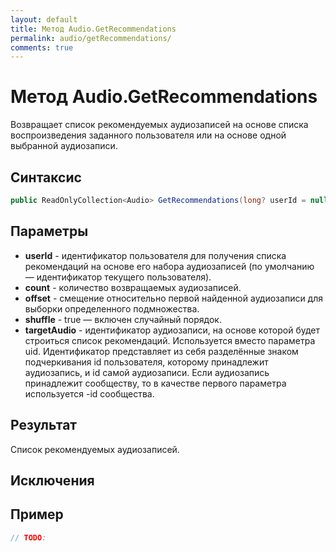 ```yaml
---
layout: default
title: Метод Audio.GetRecommendations
permalink: audio/getRecommendations/
comments: true
---
```

# Метод Audio.GetRecommendations
Возвращает список рекомендуемых аудиозаписей на основе списка воспроизведения заданного пользователя или на основе одной выбранной аудиозаписи.

## Синтаксис
```csharp
public ReadOnlyCollection<Audio> GetRecommendations(long? userId = null, int? count = null, int? offset = null, bool shuffle, string targetAudio)
```

## Параметры
+ **userId** - идентификатор пользователя для получения списка рекомендаций на основе его набора аудиозаписей (по умолчанию — идентификатор текущего пользователя).
+ **count** - количество возвращаемых аудиозаписей.
+ **offset** - смещение относительно первой найденной аудиозаписи для выборки определенного подмножества.
+ **shuffle** - true — включен случайный порядок.
+ **targetAudio** - идентификатор аудиозаписи, на основе которой будет строиться список рекомендаций. Используется вместо параметра uid. Идентификатор представляет из себя разделённые знаком подчеркивания id пользователя, которому принадлежит аудиозапись, и id самой аудиозаписи. Если аудиозапись принадлежит сообществу, то в качестве первого параметра используется -id сообщества.

## Результат
Список рекомендуемых аудиозаписей.

## Исключения

## Пример
```csharp
// TODO:
```